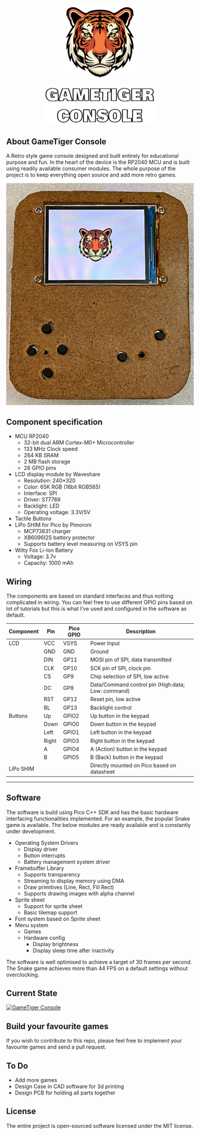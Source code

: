 <p align="center">
    <img src="docs/tiger.png" width="200">
</p>
<p align="center">
    <img src="docs/gametiger.png" width="300"></p>
</p>

## About GameTiger Console

A Retro style game console designed and built entirely for educational purpose and fun. In the heart of the device is the RP2040 MCU and is built using readily available consumer modules. The whole purpose of the project is to keep everything open source and add more retro games.


![GameTiger Console](/docs/gametiger.jpg)


## Component specification

*  MCU RP2040
    *  32-bit dual ARM Cortex-M0+ Microcontroller
    *  133 MHz Clock speed
    *  264 KB SRAM
    *  2 MB flash storage
    *  26 GPIO pins
*  LCD display module by Waveshare
    *  Resolution: 240×320
    *  Color: 65K RGB (16bit RGB565)
    *  Interface: SPI
    *  Driver: ST7789
    *  Backlight: LED
    *  Operating voltage: 3.3V/5V
*  Tactile Buttons
*  LiPo SHIM for Pico by Pimoroni
    *  MCP73831 charger
    *  XB6096I2S battery protector
    *  Supports battery level measuring on VSYS pin
*  Witty Fox Li-Ion Battery
    *  Voltage: 3.7v
    *  Capacity: 1000 mAh


## Wiring 

The components are based on standard interfaces and thus nothing complicated in wiring. You can feel free to use different GPIO pins based on lot of tutorials but this is what I've used and configured in the software as default. 

| Component | Pin | Pico GPIO | Description |
|--|--|--|--|
|LCD|VCC|VSYS|Power Input|
||GND|GND|Ground|
||DIN|GP11|MOSI pin of SPI, data transmitted|
||CLK|GP10|SCK pin of SPI, clock pin|
||CS|GP9|Chip selection of SPI, low active|
||DC|GP8|Data/Command control pin (High:data; Low: command)|
||RST|GP12|Reset pin, low active|
||BL|GP13|Backlight control|
|Buttons|Up|GPIO2|Up button in the keypad|
||Down|GPIO0|Down button in the keypad|
||Left|GPIO1|Left button in the keypad|
||Right|GPIO3|Right button in the keypad|
||A|GPIO4|A (Action) button in the keypad|
||B|GPIO5|B (Back) button in the keypad|
|LiPo SHIM| | | Directly mounted on Pico based on datasheet|
____

## Software
The software is build using Pico C++ SDK and has the basic hardware interfacing functionalities implemented. For an example, the popular Snake game is available. The below modules are ready available and is constantly under development. 

* Operating System Drivers
    * Display driver
    * Button interrupts
    * Battery management system driver
* Framebuffer Library
    * Supports transparency
    * Streaming to display memory using DMA
    * Draw primitives (Line, Rect, Fill Rect)
    * Supports drawing images with alpha channel
* Sprite sheet 
    * Support for sprite sheet 
    * Basic tilemap support
* Font system based on Sprite sheet
* Menu system
    * Games
    * Hardware config
        * Display brightness
        * Display sleep time after inactivity

The software is well optimised to achieve a target of 30 frames per second. The Snake game achieves more than 44 FPS on a default settings without overclocking. 

## Current State

[![GameTiger Console](https://img.youtube.com/vi/edIZAm9zVC8/0.jpg)](https://youtu.be/edIZAm9zVC8)


## Build your favourite games
If you wish to contribute to this repo, please feel free to implement your favourite games and send a pull request. 

## To Do
* Add more games
* Design Case in CAD software for 3d printing
* Design PCB for holding all parts together


## License
The entire project is open-sourced software licensed under the MIT license.